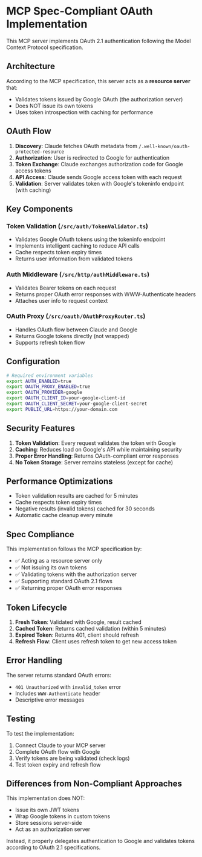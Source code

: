 # MCP Spec-Compliant OAuth Implementation

This MCP server implements OAuth 2.1 authentication following the Model Context Protocol specification.

## Architecture

According to the MCP specification, this server acts as a **resource server** that:
- Validates tokens issued by Google OAuth (the authorization server)
- Does NOT issue its own tokens
- Uses token introspection with caching for performance

## OAuth Flow

1. **Discovery**: Claude fetches OAuth metadata from `/.well-known/oauth-protected-resource`
2. **Authorization**: User is redirected to Google for authentication
3. **Token Exchange**: Claude exchanges authorization code for Google access tokens
4. **API Access**: Claude sends Google access token with each request
5. **Validation**: Server validates token with Google's tokeninfo endpoint (with caching)

## Key Components

### Token Validation (`/src/auth/TokenValidator.ts`)
- Validates Google OAuth tokens using the tokeninfo endpoint
- Implements intelligent caching to reduce API calls
- Cache respects token expiry times
- Returns user information from validated tokens

### Auth Middleware (`/src/http/authMiddleware.ts`)
- Validates Bearer tokens on each request
- Returns proper OAuth error responses with WWW-Authenticate headers
- Attaches user info to request context

### OAuth Proxy (`/src/oauth/OAuthProxyRouter.ts`)
- Handles OAuth flow between Claude and Google
- Returns Google tokens directly (not wrapped)
- Supports refresh token flow

## Configuration

```bash
# Required environment variables
export AUTH_ENABLED=true
export OAUTH_PROXY_ENABLED=true
export OAUTH_PROVIDER=google
export OAUTH_CLIENT_ID=your-google-client-id
export OAUTH_CLIENT_SECRET=your-google-client-secret
export PUBLIC_URL=https://your-domain.com
```

## Security Features

1. **Token Validation**: Every request validates the token with Google
2. **Caching**: Reduces load on Google's API while maintaining security
3. **Proper Error Handling**: Returns OAuth-compliant error responses
4. **No Token Storage**: Server remains stateless (except for cache)

## Performance Optimizations

- Token validation results are cached for 5 minutes
- Cache respects token expiry times
- Negative results (invalid tokens) cached for 30 seconds
- Automatic cache cleanup every minute

## Spec Compliance

This implementation follows the MCP specification by:
- ✅ Acting as a resource server only
- ✅ Not issuing its own tokens
- ✅ Validating tokens with the authorization server
- ✅ Supporting standard OAuth 2.1 flows
- ✅ Returning proper OAuth error responses

## Token Lifecycle

1. **Fresh Token**: Validated with Google, result cached
2. **Cached Token**: Returns cached validation (within 5 minutes)
3. **Expired Token**: Returns 401, client should refresh
4. **Refresh Flow**: Client uses refresh token to get new access token

## Error Handling

The server returns standard OAuth errors:
- `401 Unauthorized` with `invalid_token` error
- Includes `WWW-Authenticate` header
- Descriptive error messages

## Testing

To test the implementation:

1. Connect Claude to your MCP server
2. Complete OAuth flow with Google
3. Verify tokens are being validated (check logs)
4. Test token expiry and refresh flow

## Differences from Non-Compliant Approaches

This implementation does NOT:
- Issue its own JWT tokens
- Wrap Google tokens in custom tokens
- Store sessions server-side
- Act as an authorization server

Instead, it properly delegates authentication to Google and validates tokens according to OAuth 2.1 specifications.